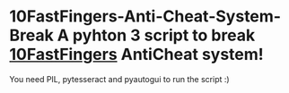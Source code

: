 # 10FastFingers-Anti-Cheat-System-Break A pyhton 3 script to break [10FastFingers](http://10fastfingers.com/typing-test/english) AntiCheat system!
You need PIL, pytesseract and pyautogui to run the script :)

